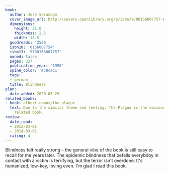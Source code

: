 ```yaml
---
book:
  author: José Saramago
  cover_image_url: http://covers.openlibrary.org/b/isbn/9780156007757-L.jpg
  dimensions:
    height: 21.0
    thickness: 2.5
    width: 13.5
  goodreads: '2526'
  isbn10: '0156007754'
  isbn13: '9780156007757'
  owned: false
  pages: 327
  publication_year: '1995'
  spine_color: '#c8cac1'
  tags:
  - german
  title: Blindness
plan:
  date_added: 2020-05-29
related_books:
- book: albert-camus/the-plague
  text: Due to the similar theme and feeling, The Plague is the obvious choice for
    related book.
review:
  date_read:
  - 2012-03-01
  - 2014-03-01
  rating: 4
---
```


Blindness felt really strong – the general vibe of the book is still easy to recall for me years later. The epidemic
blindness that befalls everybdoy in contact with a victim is terrifying, but the terror isn't overdone. It's humanized,
low-key, loving even. I'm glad I read this book.
